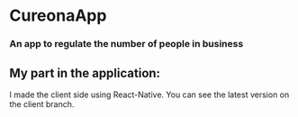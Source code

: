 # CureonaApp
### An app to regulate the number of people in business
## My part in the application:
I made the client side using React-Native.
You can see the latest version on the client branch.
